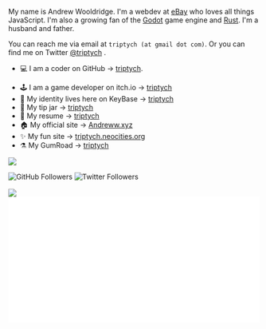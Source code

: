 My name is Andrew Wooldridge. I'm a webdev at [eBay](http://www.ebay.com) who loves all things JavaScript. I'm also a growing fan of the [Godot](https://godotengine.org/) game engine and [Rust](https://www.rust-lang.org/). I'm a husband and father.

You can reach me via email at `triptych (at gmail dot com)`. Or you can find me on Twitter [@triptych](https://twitter.com/triptych) .

<!-- * 🖊️ I am a technical writer on LeanPub -> [triptych](https://leanpub.com/u/triptych). -->
<!-- * 🐲 I am a fantasy writer on WattPad -> [triptych](https://www.wattpad.com/user/triptych). -->
* 💻 I am a coder on GitHub -> [triptych](https://github.com/triptych).
<!-- * 🐘 I am a friend on Mastodon -> [@triptych@whisperstorm.xyz](https://whisperstorm.xyz/@triptych) -->
* 🕹️ I am a game developer on itch.io -> [triptych](https://triptych.itch.io)
* 🔑 My identity lives here on KeyBase -> [triptych](https://keybase.io/triptych)
* 🏺 My tip jar -> [triptych](https://ko-fi.com/triptych)
* 📜 My resume -> [triptych](https://gist.github.com/triptych/54cdf5112feeadb9ca91)
* 🏠 My official site -> [Andreww.xyz](https://andreww.xyz/)
* ✨ My fun site -> [triptych.neocities.org](https://triptych.neocities.org)
* ⚗️ My GumRoad -> [triptych](https://gumroad.com/triptych)

<img src="https://res.cloudinary.com/triptych/image/upload/v1594504650/green-purple-slide_rsex4w.gif" align="center">

<img alt="GitHub Followers" src="https://img.shields.io/github/followers/triptych?label=Followers"> <img alt="Twitter Followers" src="https://img.shields.io/twitter/follow/triptych"> 

<img src="https://res.cloudinary.com/triptych/image/upload/v1594504650/green-purple-slide_rsex4w.gif" align="center">
<img src="readme.svg"/>

<!-- from https://daily.dev/blog/adding-the-daily-devcard-to-your-github-profile -->
<!--
<a href="https://app.daily.dev/DailyDevTips"><img src="https://github.com/triptych/triptych/blob/master/devcard.svg" width="400" alt="Andrew Wooldridge's Dev Card"/></a>
-->

<!--
<img src="games-gif-the-legend-of-zelda-legend-of-zelda-1889169.gif" height="300" width="300">

-->
<!--
**triptych/triptych** is a ✨ _special_ ✨ repository because its `README.md` (this file) appears on your GitHub profile.

Here are some ideas to get you started:

- 🔭 I’m currently working on ...
- 🌱 I’m currently learning ...
- 👯 I’m looking to collaborate on ...
- 🤔 I’m looking for help with ...
- 💬 Ask me about ...
- 📫 How to reach me: ...
- 😄 Pronouns: ...
- ⚡ Fun fact: ...
-->
